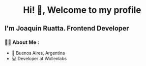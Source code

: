 <div align="center">
  <h1 align="center">
    Hi! 👋, Welcome to my profile
  </h1>
</div>


<h2>I'm Joaquin Ruatta. Frontend Developer</h2>

### 👨‍💻 About Me :
- :house_with_garden:  Buenos Aires, Argentina
- 💻  Developer at Wollenlabs 

